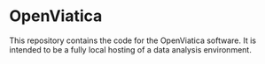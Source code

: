 # OpenViatica
This repository contains the  code for the OpenViatica software. It is intended to be a fully local hosting of a data analysis environment.
